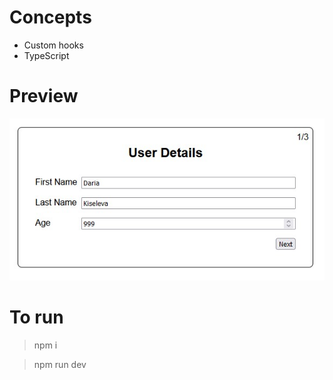 # Concepts

- Custom hooks
- TypeScript

# Preview

!["First step of the form"](https://github.com/dariakiseleva/multistep-form/blob/master/docs/screenshot.jpg?raw=true)

# To run

> npm i

> npm run dev
